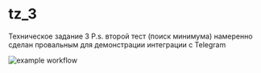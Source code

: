 # tz_3
Техническое задание 3
P.s. второй тест (поиск минимума) намеренно сделан провальным для демонстрации интеграции с Telegram  

![example workflow](https://github.com/ancheus17/TZ__3/actions/workflows/main.yml/badge.svg)

